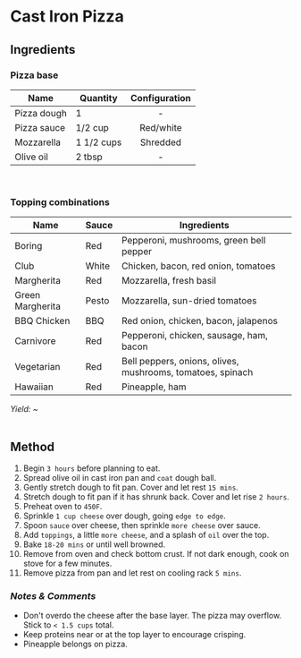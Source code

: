 # **Cast Iron Pizza**

## **Ingredients**

### Pizza base
| Name | Quantity | Configuration |
| ---- | -------- | :-----------: |
| Pizza dough | 1 | - |
| Pizza sauce | 1/2 cup | Red/white |
| Mozzarella | 1 1/2 cups | Shredded |
| Olive oil | 2 tbsp | - |
<br>

### Topping combinations
| Name | Sauce | Ingredients |
| ---- | ----- | ----------- |
| Boring | Red |Pepperoni, mushrooms, green bell pepper |
| Club | White | Chicken, bacon, red onion, tomatoes |
| Margherita | Red | Mozzarella, fresh basil |
| Green Margherita | Pesto | Mozzarella, sun-dried tomatoes |
| BBQ Chicken | BBQ | Red onion, chicken, bacon, jalapenos |
| Carnivore | Red | Pepperoni, chicken, sausage, ham, bacon |
| Vegetarian | Red | Bell peppers, onions, olives, mushrooms, tomatoes, spinach |
| Hawaiian | Red | Pineapple, ham |



*Yield: ~*
<br><br>

## **Method**
<ol>
    <li>Begin <code>3 hours</code> before planning to eat.</li>
    <li>Spread olive oil in cast iron pan and <code>coat</code> dough ball.</li>
    <li>Gently stretch dough to fit pan. Cover and let rest <code>15 mins</code>.</li>
    <li>Stretch dough to fit pan if it has shrunk back. Cover and let rise <code>2 hours</code>.</li>
    <li>Preheat oven to <code>450F</code>.</li>
    <li>Sprinkle <code>1 cup cheese</code> over dough, going <code>edge to edge</code>.</li>
    <li>Spoon <code>sauce</code> over cheese, then sprinkle <code>more cheese</code> over sauce.</li>
    <li>Add <code>toppings</code>, a little <code>more cheese</code>, and a splash of <code>oil</code> over the top.</li>
    <li>Bake <code>18-20 mins</code> or until well browned.</li>
    <li>Remove from oven and check bottom crust. If not dark enough, cook on stove for a few minutes.</li>
    <li>Remove pizza from pan and let rest on cooling rack <code>5 mins</code>.</li>
</ol>

### *Notes & Comments*
<ul>
    <li>Don't overdo the cheese after the base layer. The pizza may overflow. Stick to <code>< 1.5 cups</code> total.</li>
    <li>Keep proteins near or at the top layer to encourage crisping.</li>
    <li>Pineapple belongs on pizza.</li>
</ul>